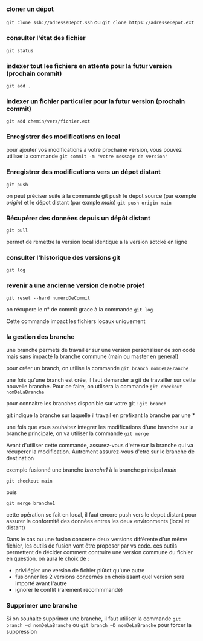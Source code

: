 ### cloner un dépot

```git clone ssh://adresseDepot.ssh```
ou
```git clone https://adresseDepot.ext```

### consulter l'état des fichier
```git status```

### indexer tout les fichiers en attente pour la futur version (prochain commit)
```git add .```

### indexer un fichier particulier pour la futur version (prochain commit)
```git add chemin/vers/fichier.ext```

### Enregistrer des modifications en local
pour ajouter vos modifications à votre prochaine version, vous pouvez utiliser la commande
```git commit -m "votre message de version"```

### Enregistrer des modifications vers un dépot distant
```git push```

on peut préciser suite à la commande git push le depot source (par exemple *origin*) et le dépot distant (par exmple *main*)
```git push origin main```

### Récupérer des données depuis un dépôt distant
```git pull```

permet de remettre la version local identique a la version sotcké en ligne

### consulter l'historique des versions git
```git log```

### revenir a une ancienne version de notre projet
```git reset --hard numéroDeCommit```

on récupere le n° de commit grace à la commande 
```git log```

Cette commande impact les fichiers locaux uniquement

### la gestion des branche
une branche permets de travailler sur une version personaliser de son code mais sans impacté la branche commune (main ou master en general)

pour créer un branch, on utilise la commande
```git branch nomDeLaBranche```

une fois qu'une branch est crée, il faut demander a git de travailler sur cette nouvelle branche.
Pour ce faire, on utlisera la commande
```git checkout nomDeLaBranche```

pour connaitre les branches disponible sur votre git : 
```git branch```

git indique la branche sur laquelle il travail en prefixant la branche par une *

une fois que vous souhaitez integrer les modifications d'une branche sur la branche principale, on va utiliser la commande
```git merge```

Avant d'utiliser cette commande, assurez-vous d'etre sur la branche qui va récuperer la modification.
Autrement assurez-vous d'etre sur le branche de destination

exemple fusionné une branche *branche1* à la branche principal *main*

```git checkout main```

puis

```git merge branche1```

cette opération se fait en local, il faut encore push vers le depot distant pour assurer la conformité des données entres les deux environments (local et distant) 

Dans le cas ou une fusion concerne deux versions différente d'un même fichier, les outils de fusion vont être proposer par vs code. ces outils permettent de décider comment contruire une version commune du fichier en question.
on aura le choix de : 
- privilégier une version de fichier plûtot qu'une autre
- fusionner les 2 versions concernés en choisissant quel version sera importé avant l'autre
- ignorer le conflit (rarement recommmandé)

### Supprimer une branche
Si on souhaite supprimer une branche, il faut utiliser la commande
```git branch –d nomDeLaBranche```
ou
```git branch –D nomDeLaBranche```
pour forcer la suppression